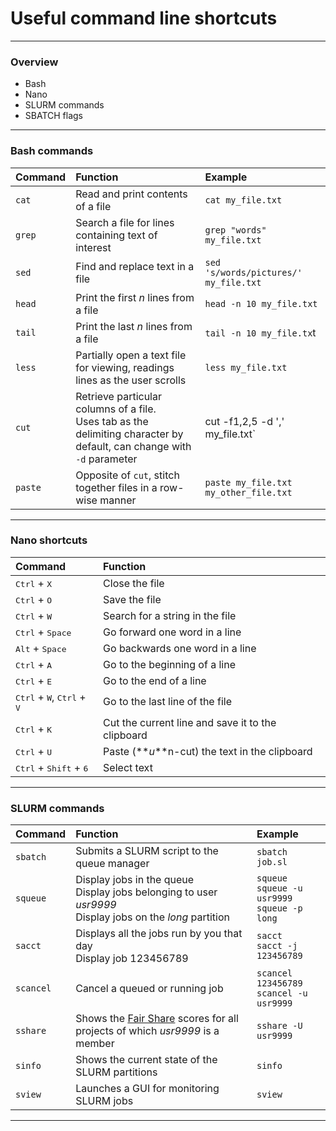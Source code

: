 # Useful command line shortcuts

---

### Overview

* Bash
* Nano
* SLURM commands
* SBATCH flags

---

### Bash commands

|Command|Function|Example|
|:---|:---|:---|
|`cat`|Read and print contents of a file|`cat my_file.txt`|
|`grep`|Search a file for lines containing text of interest|`grep "words" my_file.txt`|
|`sed`|Find and replace text in a file|`sed 's/words/pictures/' my_file.txt`|
|`head`|Print the first *n* lines from a file|`head -n 10 my_file.txt`|
|`tail`|Print the last *n* lines from a file|`tail -n 10 my_file.tx`t|
|`less`|Partially open a text file for viewing, readings lines as the user scrolls|`less my_file.txt`|
|`cut`|Retrieve particular columns of a file.<br>Uses tab as the delimiting character by default, can change with `-d` parameter|cut -f1,2,5 -d ',' my_file.txt`|
|`paste`|Opposite of `cut`, stitch together files in a row-wise manner|`paste my_file.txt my_other_file.txt`|

---

### Nano shortcuts

|Command|Function|
|:---|:---|
|<kbd>Ctrl</kbd> + <kbd>X</kbd>|Close the file|
|<kbd>Ctrl</kbd> + <kbd>O</kbd>|Save the file|
|<kbd>Ctrl</kbd> + <kbd>W</kbd>|Search for a string in the file|
|<kbd>Ctrl</kbd> + <kbd>Space</kbd>|Go forward one word in a line|
|<kbd>Alt</kbd> + <kbd>Space</kbd>|Go backwards one word in a line|
|<kbd>Ctrl</kbd> + <kbd>A</kbd>|Go to the beginning of a line|
|<kbd>Ctrl</kbd> + <kbd>E</kbd>|Go to the end of a line|
|<kbd>Ctrl</kbd> + <kbd>W</kbd>, <kbd>Ctrl</kbd> + <kbd>V</kbd>|Go to the last line of the file|
|<kbd>Ctrl</kbd> + <kbd>K</kbd>|Cut the current line and save it to the clipboard|
|<kbd>Ctrl</kbd> + <kbd>U</kbd>|Paste (**_u_**n-cut) the text in the clipboard|
|<kbd>Ctrl</kbd> + <kbd>Shift</kbd> + <kbd>6</kbd>|Select text|

---

### SLURM commands

|Command|Function|Example|
|:---|:---|:---|
|`sbatch`|Submits a SLURM script to the queue manager|`sbatch job.sl`|
|`squeue`|Display jobs in the queue<br>Display jobs belonging to user *usr9999*<br>Display jobs on the *long* partition|`squeue`<br>`squeue -u usr9999`<br>`squeue -p long`|
|`sacct`|Displays all the jobs run by you that day<br>Display job 123456789|`sacct`<br>`sacct -j 123456789`|
|`scancel`|Cancel a queued or running job|`scancel 123456789`<br>`scancel -u usr9999`|
|`sshare`|Shows the [Fair Share](https://support.nesi.org.nz/hc/en-gb/articles/360000743536-Fair-Share) scores for all projects of which *usr9999* is a member|`sshare -U usr9999`|
|`sinfo`|Shows the current state of the SLURM partitions|`sinfo`|
|`sview`|Launches a GUI for monitoring SLURM jobs|`sview`|

---
